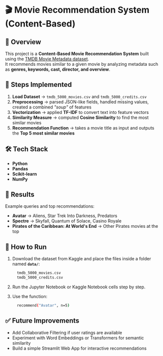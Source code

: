 # 🎬 Movie Recommendation System (Content-Based)

## 📌 Overview
This project is a **Content-Based Movie Recommendation System** built using the [TMDB Movie Metadata dataset](https://www.kaggle.com/datasets/tmdb/tmdb-movie-metadata).  
It recommends movies similar to a given movie by analyzing metadata such as **genres, keywords, cast, director, and overview**.



## 🚀 Steps Implemented
1. **Load Dataset** → `tmdb_5000_movies.csv` and `tmdb_5000_credits.csv`  
2. **Preprocessing** → parsed JSON-like fields, handled missing values, created a combined *"soup"* of features  
3. **Vectorization** → applied **TF-IDF** to convert text into feature vectors  
4. **Similarity Measure** → computed **Cosine Similarity** to find the most similar movies  
5. **Recommendation Function** → takes a movie title as input and outputs the **Top 5 most similar movies**



## 🛠️ Tech Stack
- **Python**
- **Pandas**
- **Scikit-learn**
- **NumPy**


## 🎯 Results
Example queries and top recommendations:  

- **Avatar** → Aliens, Star Trek Into Darkness, Predators  
- **Spectre** → Skyfall, Quantum of Solace, Casino Royale  
- **Pirates of the Caribbean: At World's End** → Other Pirates movies at the top  



## 📂 How to Run
1. Download the dataset from Kaggle and place the files inside a folder named **`data/`**:
   ```bash
     tmdb_5000_movies.csv
     tmdb_5000_credits.csv
   ```
3. Run the Jupyter Notebook or Kaggle Notebook cells step by step.  
4. Use the function:
   
   ```bash
     recommend("Avatar", n=5)
   ```

## ✅ Future Improvements

- Add Collaborative Filtering if user ratings are available
- Experiment with Word Embeddings or Transformers for semantic similarity
- Build a simple Streamlit Web App for interactive recommendations
